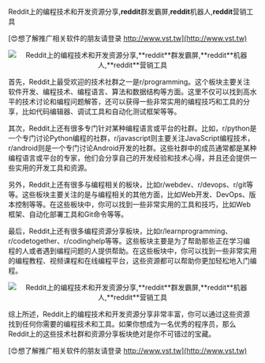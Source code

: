 Reddit上的编程技术和开发资源分享,**reddit**群发霸屏,**reddit**机器人,**reddit**营销工具

[😍想了解推广相关软件的朋友请登录 http://www.vst.tw](http://www.vst.tw)

 <center><img src="https://vst.tw/MP4/tuiguang/png/5.png" alt="Reddit上的编程技术和开发资源分享,**reddit**群发霸屏,**reddit**机器人,**reddit**营销工具"></center>

首先，Reddit上最受欢迎的技术社群之一是r/programming。这个板块主要关注软件开发、编程技术、编程语言、算法和数据结构等方面。这里不仅可以找到高水平的技术讨论和编程问题解答，还可以获得一些非常实用的编程技巧和工具的分享，比如代码编辑器、调试工具和自动化测试框架等等。

其次，Reddit上还有很多专门针对某种编程语言或平台的社群。比如，r/python是一个专门讨论Python编程的社群，r/javascript则主要关注JavaScript编程技术，r/android则是一个专门讨论Android开发的社群。这些社群中的成员通常都是某种编程语言或平台的专家，他们会分享自己的开发经验和技术心得，并且还会提供一些实用的开发工具和资源。

另外，Reddit上还有很多与编程相关的板块，比如r/webdev、r/devops、r/git等等。这些板块主要关注的是与编程相关的其他方面，比如Web开发、DevOps、版本控制等等。在这些板块中，你可以找到一些非常实用的工具和技巧，比如Web框架、自动化部署工具和Git命令等等。

最后，Reddit上还有很多编程资源分享板块，比如r/learnprogramming、r/codetogether、r/codinghelp等等。这些板块主要是为了帮助那些正在学习编程的人或者遇到编程问题的人提供帮助。在这些板块中，你可以找到一些非常实用的编程教程、视频课程和在线编程平台，这些资源都可以帮助你更加轻松地入门编程。

 <center><img src="https://vst.tw/MP4/tuiguang/png/6.png" alt="Reddit上的编程技术和开发资源分享,**reddit**群发霸屏,**reddit**机器人,**reddit**营销工具"></center>

综上所述，Reddit上的编程技术和开发资源分享非常丰富，你可以通过这些资源找到任何你需要的编程技术和工具。如果你想成为一名优秀的程序员，那么Reddit上的这些技术社群和资源分享板块绝对是你不可错过的宝藏。

[😍想了解推广相关软件的朋友请登录 http://www.vst.tw](http://www.vst.tw)



